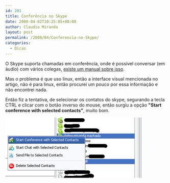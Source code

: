 ```yaml
---
id: 201
title: Conferência no Skype
date: 2008-04-02T20:25:05+00:00
author: Claudio Miranda
layout: post
permalink: /2008/04/Conferencia-no-Skype/
categories:
  - Dicas
---
```

O Skype suporta chamadas em conferência, onde é possível conversar (em áudio) com vários colegas, [existe um manual sobre isso](http://www.skype.com/intl/en/help/guides/makeconferencecall_windows/).

Mas o problema é que uso linux, então a interface visual mencionada no artigo, não é para linux, então procurei um pouco por essa informação e não encontrei nada. 

Então fiz a tentativa, de selecionar os contatos do skype, segurando a tecla CTRL e clicar com o botão inverso do mouse, então surgiu a opção **"Start conference with selected contacts"**, muito bom.

![](/resources/claudio/070402-skype2.png)